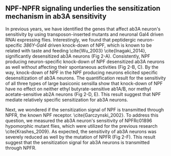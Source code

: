 ## NPF-NPFR signaling underlies the sensitization mechanism in ab3A sensitivity

In previous years, we have identified the genes that affect ab3A neuron's sensitivity by using transposon-inserted mutants and neuronal Gal4 driven RNAi expressing flies. 
Interestingly, we found that peptidergic neuron-specific _386Y-Gal4_ driven knock-down of NPF, which is known to be related with taste and feeding \cite{Wu_2003} \cite{Inagaki_2014}, significantly desensitized ab3A neurons (Fig 2-A). 
Consistently, NPF producing neuron-specific knock-down of NPF desensitized ab3A neurons as well without affecting their spontaneous activities (Fig 2-B, C).
By the way, knock-down of NPF in the NPF producing neurons elicited specific desensitization of ab3A neurons. 
The quantification result for the sensitivity of all three types of large basiconic sensilla show that knock-down of NPF have no effect on neither ethyl butyrate-sensitive ab1A/B, nor methyl acetate-sensitive ab2A neurons (Fig 2-D, E). 
This result suggest that NPF mediate relatively specific sensitization for ab3A neurons.

Next, we wondered if the sensitization signal of NPF is transmitted through NPFR, the known NPF receptor. \cite{Garczynski_2002}. 
To address this question, we measured the ab3A neuron's sensitivity of NPFRc01896 hypomorphic mutant flies, which were utilized for the previous research \cite{Krashes_2009}. 
As expected, the sensitivity of ab3A neurons was severely reduced as well by the mutation of NPFR (Fig 2-F). 
This result suggest that the sensitization signal for ab3A neurons is transmitted through NPFR.